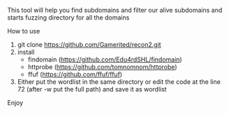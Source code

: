 This tool will help you find subdomains and filter our alive subdomains and starts fuzzing directory for all the domains 

How to use
1) git clone https://github.com/Gamerited/recon2.git
2) install 
	* findomain (https://github.com/Edu4rdSHL/findomain)
	* httprobe  (https://github.com/tomnomnom/httprobe)
	* ffuf	    (https://github.com/ffuf/ffuf)
3) Either put the wordlist in the same directory or edit the code at the line 72 (after -w put the full path) and save it as wordlist

Enjoy	

